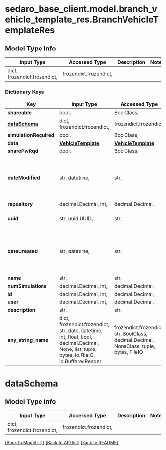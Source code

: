 # sedaro_base_client.model.branch_vehicle_template_res.BranchVehicleTemplateRes

## Model Type Info
Input Type | Accessed Type | Description | Notes
------------ | ------------- | ------------- | -------------
dict, frozendict.frozendict,  | frozendict.frozendict,  |  | 

### Dictionary Keys
Key | Input Type | Accessed Type | Description | Notes
------------ | ------------- | ------------- | ------------- | -------------
**shareable** | bool,  | BoolClass,  |  | 
**[dataSchema](#dataSchema)** | dict, frozendict.frozendict,  | frozendict.frozendict,  |  | 
**simulationRequired** | bool,  | BoolClass,  |  | 
**data** | [**VehicleTemplate**](VehicleTemplate.md) | [**VehicleTemplate**](VehicleTemplate.md) |  | 
**sharePwRqd** | bool,  | BoolClass,  |  | 
**dateModified** | str, datetime,  | str,  |  | value must conform to RFC-3339 date-time
**repository** | decimal.Decimal, int,  | decimal.Decimal,  |  | 
**uuid** | str, uuid.UUID,  | str,  |  | value must be a uuid
**dateCreated** | str, datetime,  | str,  |  | value must conform to RFC-3339 date-time
**name** | str,  | str,  |  | 
**numSimulations** | decimal.Decimal, int,  | decimal.Decimal,  |  | 
**id** | decimal.Decimal, int,  | decimal.Decimal,  |  | 
**user** | decimal.Decimal, int,  | decimal.Decimal,  |  | 
**description** | str,  | str,  |  | [optional] 
**any_string_name** | dict, frozendict.frozendict, str, date, datetime, int, float, bool, decimal.Decimal, None, list, tuple, bytes, io.FileIO, io.BufferedReader | frozendict.frozendict, str, BoolClass, decimal.Decimal, NoneClass, tuple, bytes, FileIO | any string name can be used but the value must be the correct type | [optional]

# dataSchema

## Model Type Info
Input Type | Accessed Type | Description | Notes
------------ | ------------- | ------------- | -------------
dict, frozendict.frozendict,  | frozendict.frozendict,  |  | 

[[Back to Model list]](../../README.md#documentation-for-models) [[Back to API list]](../../README.md#documentation-for-api-endpoints) [[Back to README]](../../README.md)

